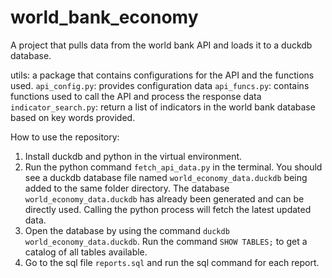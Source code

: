 # world_bank_economy
A project that pulls data from the world bank API and loads it to a duckdb database.

utils: a package that contains configurations for the API and the functions used.
`api_config.py`: provides configuration data
`api_funcs.py`: contains functions used to call the API and process the response data
`indicator_search.py`: return a list of indicators in the world bank database based on key words provided.

How to use the repository:
1. Install duckdb and python in the virtual environment.
2. Run the python command `fetch_api_data.py` in the terminal. You should see a duckdb database file named `world_economy_data.duckdb` being added to the same folder directory. The database `world_economy_data.duckdb` has already been generated and can be directly used. Calling the python process will fetch the latest updated data.
3. Open the database by using the command `duckdb world_economy_data.duckdb`. Run the command `SHOW TABLES;` to get a catalog of all tables available.
4. Go to the sql file `reports.sql` and run the sql command for each report.
